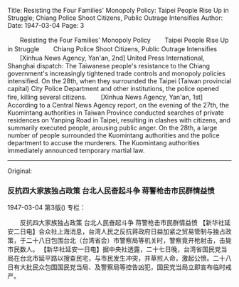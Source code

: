 Title: Resisting the Four Families' Monopoly Policy: Taipei People Rise Up in Struggle; Chiang Police Shoot Citizens, Public Outrage Intensifies
Author:
Date: 1947-03-04
Page: 3

　　Resisting the Four Families' Monopoly Policy
　　Taipei People Rise Up in Struggle
　　Chiang Police Shoot Citizens, Public Outrage Intensifies
　　[Xinhua News Agency, Yan'an, 2nd] United Press International, Shanghai dispatch: The Taiwanese people's resistance to the Chiang government's increasingly tightened trade controls and monopoly policies intensified. On the 28th, when they surrounded the Taipei (Taiwan provincial capital) City Police Department and other institutions, the police opened fire, killing several citizens.
　　[Xinhua News Agency, Yan'an, 1st] According to a Central News Agency report, on the evening of the 27th, the Kuomintang authorities in Taiwan Province conducted searches of private residences on Yanping Road in Taipei, resulting in clashes with citizens, and summarily executed people, arousing public anger. On the 28th, a large number of people surrounded the Kuomintang authorities and the police department to accuse the murderers. The Kuomintang authorities immediately announced temporary martial law.



<hr /> 

Original: 


### 反抗四大家族独占政策  台北人民奋起斗争  蒋警枪击市民群情益愤

1947-03-04
第3版()
专栏：

　　反抗四大家族独占政策
    台北人民奋起斗争
    蒋警枪击市民群情益愤
    【新华社延安二日电】合众社上海消息，台湾人民之反抗蒋政府日益加紧之贸易管制与独占政策，于二十八日包围台北（台湾省会）市警察局等机关时，警察竟开枪射击，击毙市民数人。
    【新华社延安一日电】据中央社透露，二十七日晚，台湾省国民党当局在台北市延平路以搜查民宅，与市民发生冲突，并草煎人命，激起公愤。二十八日有大批民众包围国民党当局、及警察局等控告凶犯，国民党当局立即宣布临时戒严。
